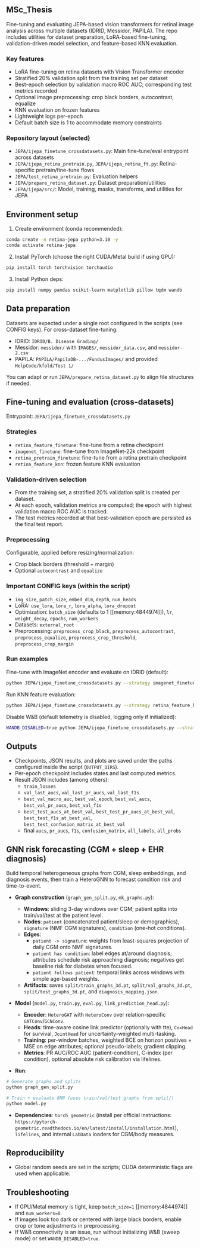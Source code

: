 ## MSc_Thesis

Fine-tuning and evaluating JEPA-based vision transformers for retinal image analysis across multiple datasets (IDRID, Messidor, PAPILA). The repo includes utilities for dataset preparation, LoRA-based fine-tuning, validation-driven model selection, and feature-based KNN evaluation.

### Key features
- LoRA fine-tuning on retina datasets with Vision Transformer encoder
- Stratified 20% validation split from the training set per dataset
- Best-epoch selection by validation macro ROC AUC; corresponding test metrics recorded
- Optional image preprocessing: crop black borders, autocontrast, equalize
- KNN evaluation on frozen features
- Lightweight logs per-epoch 
- Default batch size is 1 to accommodate memory constraints 

### Repository layout (selected)
- `JEPA/ijepa_finetune_crossdatasets.py`: Main fine-tune/eval entrypoint across datasets
- `JEPA/ijepa_retina_pretrain.py`, `JEPA/ijepa_retina_ft.py`: Retina-specific pretrain/fine-tune flows
- `JEPA/test_retina_pretrain.py`: Evaluation helpers
- `JEPA/prepare_retina_dataset.py`: Dataset preparation/utilities
- `JEPA/ijepa/src/`: Model, training, masks, transforms, and utilities for JEPA

## Environment setup
1) Create environment (conda recommended):
```bash
conda create -n retina-jepa python=3.10 -y
conda activate retina-jepa
```
2) Install PyTorch (choose the right CUDA/Metal build if using GPU):
```bash
pip install torch torchvision torchaudio
```
3) Install Python deps:
```bash
pip install numpy pandas scikit-learn matplotlib pillow tqdm wandb
```

## Data preparation
Datasets are expected under a single root configured in the scripts (see CONFIG keys). For cross-dataset fine-tuning:
- IDRID: `IDRID/B. Disease Grading/`
- Messidor: `messidor/` with `IMAGES/`, `messidor_data.csv`, and `messidor-2.csv`
- PAPILA: `PAPILA/PapilaDB-.../FundusImages/` and provided `HelpCode/kfold/Test 1/`

You can adapt or run `JEPA/prepare_retina_dataset.py` to align file structures if needed.

## Fine-tuning and evaluation (cross-datasets)
Entrypoint: `JEPA/ijepa_finetune_crossdatasets.py`

### Strategies
- `retina_feature_finetune`: fine-tune from a retina checkpoint
- `imagenet_finetune`: fine-tune from ImageNet-22k checkpoint
- `retina_pretrain_finetune`: fine-tune from a retina pretrain checkpoint
- `retina_feature_knn`: frozen feature KNN evaluation

### Validation-driven selection
- From the training set, a stratified 20% validation split is created per dataset.
- At each epoch, validation metrics are computed; the epoch with highest validation macro ROC AUC is tracked.
- The test metrics recorded at that best-validation epoch are persisted as the final test report.

### Preprocessing
Configurable, applied before resizing/normalization:
- Crop black borders (threshold + margin)
- Optional `autocontrast` and `equalize`

### Important CONFIG keys (within the script)
- `img_size`, `patch_size`, `embed_dim`, `depth`, `num_heads`
- LoRA: `use_lora`, `lora_r`, `lora_alpha`, `lora_dropout`
- Optimization: `batch_size` (defaults to 1 [[memory:4844974]]), `lr`, `weight_decay`, `epochs`, `num_workers`
- Datasets: `external_root`
- Preprocessing: `preprocess_crop_black`, `preprocess_autocontrast`, `preprocess_equalize`, `preprocess_crop_threshold`, `preprocess_crop_margin`

### Run examples
Fine-tune with ImageNet encoder and evaluate on IDRID (default):
```bash
python JEPA/ijepa_finetune_crossdatasets.py --strategy imagenet_finetune
```
Run KNN feature evaluation:
```bash
python JEPA/ijepa_finetune_crossdatasets.py --strategy retina_feature_knn
```
Disable W&B (default telemetry is disabled, logging only if initialized):
```bash
WANDB_DISABLED=true python JEPA/ijepa_finetune_crossdatasets.py --strategy imagenet_finetune
```

## Outputs
- Checkpoints, JSON results, and plots are saved under the paths configured inside the script (`OUTPUT_DIRS`).
- Per-epoch checkpoint includes states and last computed metrics.
- Result JSON includes (among others):
  - `train_losses`
  - `val_last_aucs`, `val_last_pr_aucs`, `val_last_f1s`
  - `best_val_macro_auc`, `best_val_epoch`, `best_val_aucs`, `best_val_pr_aucs`, `best_val_f1s`
  - `best_test_aucs_at_best_val`, `best_test_pr_aucs_at_best_val`, `best_test_f1s_at_best_val`, `best_test_confusion_matrix_at_best_val`
  - final `aucs`, `pr_aucs`, `f1s`, `confusion_matrix`, `all_labels`, `all_probs`

## GNN risk forecasting (CGM + sleep + EHR diagnosis)
Build temporal heterogeneous graphs from CGM, sleep embeddings, and diagnosis events, then train a HeteroGNN to forecast condition risk and time-to-event.

- **Graph construction** (`graph_gen_split.py`, `mk_graphs.py`):
  - **Windows**: sliding 3-day windows over CGM; patient splits into train/val/test at the patient level.
  - **Nodes**: `patient` (concatenated patient/sleep or demographics), `signature` (NMF CGM signatures), `condition` (one-hot conditions).
  - **Edges**:
    - `patient -> signature`: weights from least-squares projection of daily CGM onto NMF signatures.
    - `patient has condition`: label edges at/around diagnosis; attributes schedule risk approaching diagnosis; negatives get baseline risk for diabetes when focused.
    - `patient follows patient`: temporal links across windows with simple age-based weights.
  - **Artifacts**: saves `split/train_graphs_3d.pt`, `split/val_graphs_3d.pt`, `split/test_graphs_3d.pt`, and `diagnosis_mapping.json`.

- **Model** (`model.py`, `train.py`, `eval.py`, `link_prediction_head.py`):
  - **Encoder**: `HeteroGAT` with `HeteroConv` over relation-specific `GATConv`/`GCNConv`.
  - **Heads**: time-aware cosine link predictor (optionally with tte), `CoxHead` for survival, `JointHead` for uncertainty-weighted multi-tasking.
  - **Training**: per-window batches, weighted BCE on horizon positives + MSE on edge attributes; optional pseudo-labels; gradient clipping.
  - **Metrics**: PR AUC/ROC AUC (patient-condition), C-index (per condition), optional absolute risk calibration via lifelines.

- **Run**:
```bash
# Generate graphs and splits
python graph_gen_split.py

# Train + evaluate GNN (uses train/val/test graphs from split/)
python model.py
```

- **Dependencies**: `torch_geometric` (install per official instructions: `https://pytorch-geometric.readthedocs.io/en/latest/install/installation.html`), `lifelines`, and internal `LabData` loaders for CGM/body measures.

## Reproducibility
- Global random seeds are set in the scripts; CUDA deterministic flags are used when applicable.

## Troubleshooting
- If GPU/Metal memory is tight, keep `batch_size=1` [[memory:4844974]] and `num_workers=0`.
- If images look too dark or centered with large black borders, enable crop or tone adjustments in preprocessing.
- If W&B connectivity is an issue, run without initializing W&B (sweep mode) or set `WANDB_DISABLED=true`.
